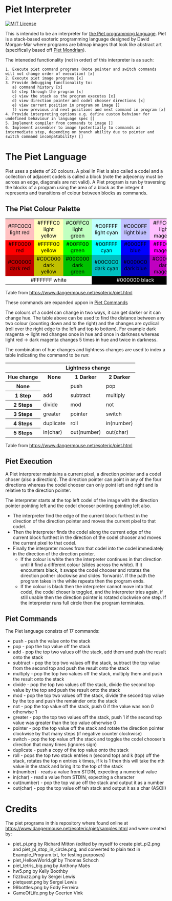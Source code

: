 # Piet Interpreter
[![MIT License](https://img.shields.io/badge/license-MIT-blue.svg?style=flat)](http://choosealicense.com/licenses/mit/)

This is intended to be an interpreter for [the Piet programming language](https://esolangs.org/wiki/Piet "Piet Programming Language esoteric langauge Wiki"). Piet is a stack-based esoteric programming language designed by David Morgan-Mar where programs are bitmap images that look like abstract art (specifically based off [Piet Mondrian](https://en.wikipedia.org/wiki/Piet_Mondrian)).

The inteneded functionality (not in order) of this interpreter is as such:

    1. Execute piet command programs (Note pointer and switch commands will not change order of execution) [x]
    2. Execute piet image programs [x]
    3. Provide debugging functionality to:
       a) command history [x]
       b) step through the program [x]
       c) view the stack as the program executes [x]
       d) view direction pointer and codel chooser directions [x]
       e) view current position in program on image []
       f) view previous and next positions and next command in program [x]
    4. Provide interpreting options e.g. define custom behviour for undefined behaviour in language spec []
    5. Implement compiler from commands to image []
    6. Implement assembler to image (potentially to commands as intermediate step, depending on branch ability due to pointer and switch command incompatability) []

# The Piet Language

Piet uses a palette of 20 colours. A pixel in Piet is also called a codel and a collection of adjacent codels is called a block (note the adjecency must be across an edge, diagonals are not valid). A Piet program is run by traversing the blocks of a program using the area of a block as the integer it represents and transitions of colour between blocks as commands.

## The Piet Colour Palette

<table align="center" font color="#000000">
    <tr>
		<td bgcolor="#FFC0C0" align="center"><font color="#000000">#FFC0C0<br>light red</font></td>
		<td bgcolor="#FFFFC0" align="center"><font color="#000000">#FFFFC0<br>light yellow</font></td>
		<td bgcolor="#C0FFC0" align="center"><font color="#000000">#C0FFC0<br>light green</font></td>
		<td bgcolor="#C0FFFF" align="center"><font color="#000000">#C0FFFF<br>light cyan</font></td>
		<td bgcolor="#C0C0FF" align="center"><font color="#000000">#C0C0FF<br>light blue</font></td>
		<td bgcolor="#FFC0FF" align="center"><font color="#000000">#FFC0FF<br>light magenta</font></td>
	</tr>
	<tr>
		<td bgcolor="#FF0000" align="center"><font color="#000000">#FF0000<br>red</font></td>
		<td bgcolor="#FFFF00" align="center"><font color="#000000">#FFFF00<br>yellow</font></td>
		<td bgcolor="#00FF00" align="center"><font color="#000000">#00FF00<br>green</font></td>
		<td bgcolor="#00FFFF" align="center"><font color="#000000">#00FFFF<br>cyan</font></td>
		<td bgcolor="#0000FF" align="center"><font color="#000000">#0000FF<br>blue</font></td>
		<td bgcolor="#FF00FF" align="center"><font color="#000000">#FF00FF<br>magenta</font></td>
	</tr>
	<tr>
		<td bgcolor="#C00000" align="center"><font color="#000000">#C00000<br>dark red</font></td>
		<td bgcolor="#C0C000" align="center"><font color="#000000">#C0C000<br>dark yellow</font></td>
		<td bgcolor="#00C000" align="center"><font color="#000000">#00C000<br>dark green</font></td>
		<td bgcolor="#00C0C0" align="center"><font color="#000000">#00C0C0<br>dark cyan</font></td>
		<td bgcolor="#0000C0" align="center"><font color="#000000">#0000C0<br>dark blue</font></td>
		<td bgcolor="#C000C0" align="center"><font color="#000000">#C000C0<br>dark magenta</font></td>
	</tr>
	<tr>
		<td bgcolor="#FFFFFF" align="center" colspan="3"><font color="#000000">#FFFFFF&nbsp;white</font></td>
		<td bgcolor="#000000" align="center" colspan="3"><font color="#FFFFFF">#000000&nbsp;black</font></td>
	</tr>
</table>

Table from https://www.dangermouse.net/esoteric/piet.html

These commands are expanded uppon in [Piet Commands](#piet-commands)

The colours of a codel can change in two ways, it can get darker or it can change hue. The table above can be used to find the distance between any two colour (counting down and to the right) and the changes are cyclical (roll over the right edge to the left and top to bottom). For example dark magenta -> light red changes once in hue and once in darkness whereas light red -> dark magenta changes 5 times in hue and twice in darkness.

The combination of hue changes and lightness changes are used to index a table indicating the command to be run:

<table>
	<tr>
		<th>&nbsp;</th><th colspan="3">Lightness change</th>
	</tr>
	<tr>
		<th>Hue change</th>
        <th>None</th>
        <th>1 Darker</th>
        <th>2 Darker</th>
	</tr>
	<tr>
		<th>None</th>
        <td>&nbsp;</td>
        <td>push</td>
        <td>pop</td>
	</tr>
	<tr>
		<th>1 Step</th>
        <td>add</td>
        <td>subtract</td>
        <td>multiply</td>
	</tr>
	<tr>
		<th>2 Steps</th>
        <td>divide</td>
        <td>mod</td>
        <td>not</td>
	</tr>
	<tr>
		<th>3 Steps</th>
        <td>greater</td>
        <td>pointer</td>
        <td>switch</td>
	</tr>
	<tr>
		<th>4 Steps</th>
        <td>duplicate</td>
        <td>roll</td>
        <td>in(number)</td>
	</tr>
	<tr>
		<th>5 Steps</th>
        <td>in(char)</td>
        <td>out(number)</td>
        <td>out(char)</td>
	</tr>
</table>

Table from https://www.dangermouse.net/esoteric/piet.html

## Piet Execution

A Piet interpreter maintains a current pixel, a direction pointer and a codel choser (also a direction). The direction pointer can point in any of the four directions whereas the codel chooser can only point left and right and is relative to the direction pointer.

The interpreter starts at the top left codel of the image with the direction pointer pointing left and the codel chooser pointing pointing left also. 
   * The interpreter find the edge of the current block furthest in the direction of the direction pointer and moves the current pixel to that codel.
   * Then the interpreter finds the codel along the current edge of the current block furthest in the direction of the codel chooser and moves the current pixel to that codel.
   * Finally the interpreter moves from that codel into the codel immediately in the direction of the direction pointer.
      * If the colour is white then the interpreter continues in that direction until it find a different colour (slides across the white). If it encounters black, it swaps the codel chooser and rotates the direction poitner clockwise and slides 'forwards'. If the path the program takes in the white repeats then the program ends.
      * If the colour is black then the interpreter cannot move into that codel, the codel choser is toggled, and the interpreter tries again, if still unable then the direction pointer is rotated clockwise one step. If the interpreter runs full circle then the program terminates.

## Piet Commands

The Piet language consists of 17 commands:

   * push - push the value onto the stack
   * pop - pop the top value off the stack
   * add - pop the top two values off the stack, add them and push the result onto the stack
   * subtract - pop the top two values off the stack, subtract the top value from the second top and push the result onto the stack
   * multiply - pop the top two values off the stack, multiply them and push the result onto the stack
   * divide - pop the top two values off the stack, divide the second top value by the top and push the result onto the stack
   * mod - pop the top two values off the stack, divide the second top value by the top and push the remainder onto the stack
   * not - pop the top value off the stack, push 0 if the value was non 0 otherwise 1
   * greater - pop the top two values off the stack, push 1 if the second top value was greater than the top value otherwise 0
   * pointer - pop the top value off the stack and rotate the direction pointer clockwise by that many steps (if negative counter clockwise)
   * switch - pop the top value off the stack and toggles the codel chooser's direction that many times (ignores sign)
   * duplicate - push a copy of the top value onto the stack
   * roll - pops the top two stack entries n (second top) and k (top) off the stack, rotates the top n entries k times, if k is 1 then this will take the nth value in the stack and bring it to the top of the stack
   * in(number) - reads a value from STDIN, expecting a numerical value
   * in(char) - read a value from STDIN, expecting a character
   * out(number) - pop the top value off the stack and output it as a number
   * out(char) - pop the top value off teh stack and output it as a char (ASCII)

# Credits

The piet programs in this repository where found online at https://www.dangermouse.net/esoteric/piet/samples.html and were created by:

   * piet_pi.png by Richard Mitton (edited by myself to create piet_pi2.png and piet_pi_stop_in_circle.png, and converted to plain text in Example_Program.txt, for testing purposes)
   * piet_HellowWorld.gif by Thomas Schoch
   * piet_tetris_big.png by Anthony Maës
   * hw5.png by Kelly Boothby
   * fizzbuzz.png by Sergei Lewis
   * pietquest.png by Sergei Lewis
   * 99bottles.png by Eddy Ferreira
   * GameOfLife.png by Geerten Vink